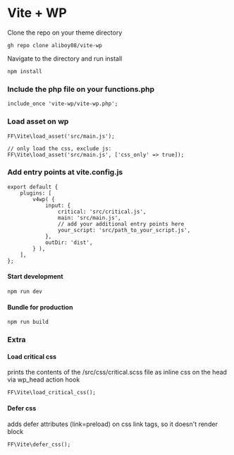 <h1>Vite + WP</h1>

Clone the repo on your theme directory
```
gh repo clone aliboy08/vite-wp
```

Navigate to the directory and run install
```
npm install
```


<h3>Include the php file on your functions.php</h3>

```
include_once 'vite-wp/vite-wp.php';
```


<h3>Load asset on wp</h3>

```
FF\Vite\load_asset('src/main.js');

// only load the css, exclude js:
FF\Vite\load_asset('src/main.js', ['css_only' => true]);
```


<h3>Add entry points at vite.config.js</h3>

```
export default {
	plugins: [
		v4wp( {
			input: {
				critical: 'src/critical.js',
				main: 'src/main.js',
				// add your additional entry points here
				your_script: 'src/path_to_your_script.js',
			},
			outDir: 'dist',
		} ),
	],
};
```


<h4>Start development</h4>

```
npm run dev
```

<h4>Bundle for production</h4>
    
```
npm run build
```


<h3>Extra</h3>

<h4>Load critical css</h4>

prints the contents of the /src/css/critical.scss file as inline css on the head via wp_head action hook
```
FF\Vite\load_critical_css();
```

<h4>Defer css</h4>

adds defer attributes (link=preload) on css link tags, so it doesn't render block
```
FF\Vite\defer_css();
```
